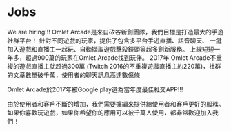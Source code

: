 # Jobs
We are hiring!!!
Omlet Arcade是來自矽谷新創團隊，我們目標是打造最大的手遊社群平台！
針對不同遊戲的玩家，提供了包含多平台手遊直播、語音聊天、
一鍵加入遊戲和直播主一起玩、自動擷取遊戲擊殺鏡頭等超多創新服務。
上線短短一年多，超過900萬的玩家在Omlet Arcade找到玩伴。
2017年 Omlet Arcade不重複的遊戲直播主就超過300萬
(Twitch 2016的不重複遊戲直播主約220萬)，社群的文章數量破千萬，使用者的聊天訊息高達數億條

Omlet Arcade於2017年被Google play選為當年度最佳社交APP!!!

由於使用者和客戶不斷的增加，我們需要擴編來提供給使用者和客戶更好的服務。
如果你喜歡玩遊戲，如果你希望你的應用可以被千萬人使用，都非常歡迎加入我們！
